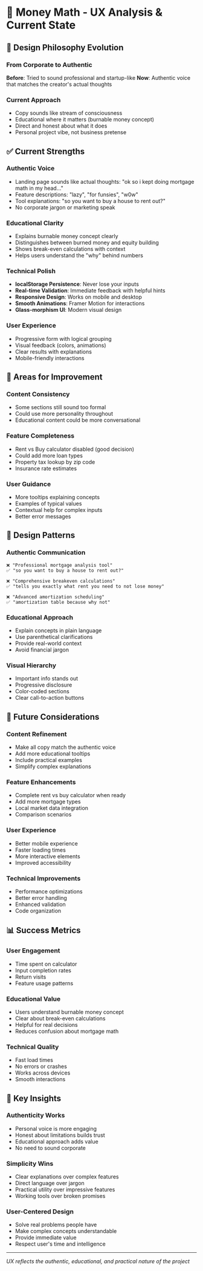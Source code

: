 # 🎨 Money Math - UX Analysis & Current State

## 🎯 Design Philosophy Evolution

### From Corporate to Authentic
**Before**: Tried to sound professional and startup-like
**Now**: Authentic voice that matches the creator's actual thoughts

### Current Approach
- Copy sounds like stream of consciousness
- Educational where it matters (burnable money concept)
- Direct and honest about what it does
- Personal project vibe, not business pretense

## ✅ Current Strengths

### Authentic Voice
- Landing page sounds like actual thoughts: "ok so i kept doing mortgage math in my head..."
- Feature descriptions: "lazy", "for funsies", "w0w"
- Tool explanations: "so you want to buy a house to rent out?"
- No corporate jargon or marketing speak

### Educational Clarity
- Explains burnable money concept clearly
- Distinguishes between burned money and equity building
- Shows break-even calculations with context
- Helps users understand the "why" behind numbers

### Technical Polish
- **localStorage Persistence**: Never lose your inputs
- **Real-time Validation**: Immediate feedback with helpful hints
- **Responsive Design**: Works on mobile and desktop
- **Smooth Animations**: Framer Motion for interactions
- **Glass-morphism UI**: Modern visual design

### User Experience
- Progressive form with logical grouping
- Visual feedback (colors, animations)
- Clear results with explanations
- Mobile-friendly interactions

## 🚧 Areas for Improvement

### Content Consistency
- Some sections still sound too formal
- Could use more personality throughout
- Educational content could be more conversational

### Feature Completeness
- Rent vs Buy calculator disabled (good decision)
- Could add more loan types
- Property tax lookup by zip code
- Insurance rate estimates

### User Guidance
- More tooltips explaining concepts
- Examples of typical values
- Contextual help for complex inputs
- Better error messages

## 🎨 Design Patterns

### Authentic Communication
```
❌ "Professional mortgage analysis tool"
✅ "so you want to buy a house to rent out?"

❌ "Comprehensive breakeven calculations"  
✅ "tells you exactly what rent you need to not lose money"

❌ "Advanced amortization scheduling"
✅ "amortization table because why not"
```

### Educational Approach
- Explain concepts in plain language
- Use parenthetical clarifications
- Provide real-world context
- Avoid financial jargon

### Visual Hierarchy
- Important info stands out
- Progressive disclosure
- Color-coded sections
- Clear call-to-action buttons

## 🔮 Future Considerations

### Content Refinement
- Make all copy match the authentic voice
- Add more educational tooltips
- Include practical examples
- Simplify complex explanations

### Feature Enhancements
- Complete rent vs buy calculator when ready
- Add more mortgage types
- Local market data integration
- Comparison scenarios

### User Experience
- Better mobile experience
- Faster loading times
- More interactive elements
- Improved accessibility

### Technical Improvements
- Performance optimizations
- Better error handling
- Enhanced validation
- Code organization

## 📊 Success Metrics

### User Engagement
- Time spent on calculator
- Input completion rates
- Return visits
- Feature usage patterns

### Educational Value
- Users understand burnable money concept
- Clear about break-even calculations
- Helpful for real decisions
- Reduces confusion about mortgage math

### Technical Quality
- Fast load times
- No errors or crashes
- Works across devices
- Smooth interactions

## 💭 Key Insights

### Authenticity Works
- Personal voice is more engaging
- Honest about limitations builds trust
- Educational approach adds value
- No need to sound corporate

### Simplicity Wins
- Clear explanations over complex features
- Direct language over jargon
- Practical utility over impressive features
- Working tools over broken promises

### User-Centered Design
- Solve real problems people have
- Make complex concepts understandable
- Provide immediate value
- Respect user's time and intelligence

---

*UX reflects the authentic, educational, and practical nature of the project*
